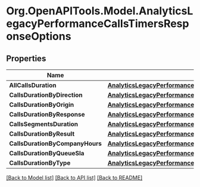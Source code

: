 
# Org.OpenAPITools.Model.AnalyticsLegacyPerformanceCallsTimersResponseOptions

## Properties

Name | Type | Description | Notes
------------ | ------------- | ------------- | -------------
**AllCallsDuration** | [**AnalyticsLegacyPerformanceCallsCountersResponseOptionsAllCalls**](AnalyticsLegacyPerformanceCallsCountersResponseOptionsAllCalls.md) |  | [optional] 
**CallsDurationByDirection** | [**AnalyticsLegacyPerformanceCallsCountersResponseOptionsAllCalls**](AnalyticsLegacyPerformanceCallsCountersResponseOptionsAllCalls.md) |  | [optional] 
**CallsDurationByOrigin** | [**AnalyticsLegacyPerformanceCallsCountersResponseOptionsAllCalls**](AnalyticsLegacyPerformanceCallsCountersResponseOptionsAllCalls.md) |  | [optional] 
**CallsDurationByResponse** | [**AnalyticsLegacyPerformanceCallsCountersResponseOptionsAllCalls**](AnalyticsLegacyPerformanceCallsCountersResponseOptionsAllCalls.md) |  | [optional] 
**CallsSegmentsDuration** | [**AnalyticsLegacyPerformanceCallsCountersResponseOptionsAllCalls**](AnalyticsLegacyPerformanceCallsCountersResponseOptionsAllCalls.md) |  | [optional] 
**CallsDurationByResult** | [**AnalyticsLegacyPerformanceCallsCountersResponseOptionsAllCalls**](AnalyticsLegacyPerformanceCallsCountersResponseOptionsAllCalls.md) |  | [optional] 
**CallsDurationByCompanyHours** | [**AnalyticsLegacyPerformanceCallsCountersResponseOptionsAllCalls**](AnalyticsLegacyPerformanceCallsCountersResponseOptionsAllCalls.md) |  | [optional] 
**CallsDurationByQueueSla** | [**AnalyticsLegacyPerformanceCallsTimersResponseOptionsCallsDurationByQueueSla**](AnalyticsLegacyPerformanceCallsTimersResponseOptionsCallsDurationByQueueSla.md) |  | [optional] 
**CallsDurationByType** | [**AnalyticsLegacyPerformanceCallsCountersResponseOptionsAllCalls**](AnalyticsLegacyPerformanceCallsCountersResponseOptionsAllCalls.md) |  | [optional] 

[[Back to Model list]](../README.md#documentation-for-models)
[[Back to API list]](../README.md#documentation-for-api-endpoints)
[[Back to README]](../README.md)

